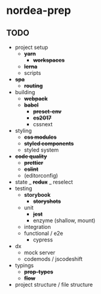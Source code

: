 # nordea-prep

## TODO

*   project setup
    *   ~~**yarn**~~
        *   ~~**workspaces**~~
    *   ~~**lerna**~~
    *   scripts
*   ~~**spa**~~
    *   ~~**routing**~~
*   building
    *   ~~**webpack**~~
    *   ~~**babel**~~
        *   ~~**preset-env**~~
        *   ~~**es2017**~~
        *   cssnext
*   styling
    *   ~~**css modules**~~
    *   ~~**styled components**~~
    *   styled system
*   ~~**code quality**~~
    *   ~~**prettier**~~
    *   ~~**eslint**~~
    *   (editorconfig)
*   state
    _ ~~**redux**~~
    _ reselect
*   testing
    *   **storybook**
        *   ~~**storyshots**~~
    *   unit
        *   ~~**jest**~~
        *   enzyme (shallow, mount)
    *   integration
    *   functional / e2e
        *   cypress
*   dx
    *   mock server
    *   codemods / jscodeshift
*   typings
    *   ~~**prop-types**~~
    *   ~~**flow**~~
*   project structure / file structure
